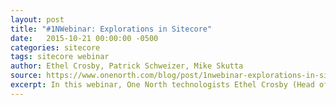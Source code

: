 ```yaml
---
layout: post
title: "#1NWebinar: Explorations in Sitecore"
date:   2015-10-21 00:00:00 -0500
categories: sitecore
tags: sitecore webinar
author: Ethel Crosby, Patrick Schweizer, Mike Skutta
source: https://www.onenorth.com/blog/post/1nwebinar-explorations-in-sitecore
excerpt: In this webinar, One North technologists Ethel Crosby (Head of Technology Operations) and Mike Skutta (Architect) pair up with Sitecore Product Marketing Director Patrick Schweizer to discuss the impressive customer experience platform of Sitecore. Learn how you can get the most out of this advanced digital marketing tool.
---
```

